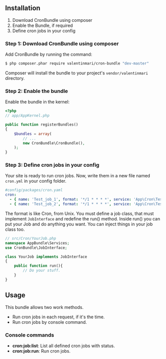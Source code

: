 ## Installation

1. Download CronBundle using composer
2. Enable the Bundle, if required
3. Define cron jobs in your config

### Step 1: Download CronBundle using composer

Add CronBundle by running the command:

``` bash
$ php composer.phar require valentinmari/cron-bundle "dev-master"
```

Composer will install the bundle to your project's `vendor/valentinmari` directory.

### Step 2: Enable the bundle

Enable the bundle in the kernel:

``` php
<?php
// app/AppKernel.php

public function registerBundles()
{
    $bundles = array(
        // ...
        new CronBundle\CronBundle(),
    );
}
```

### Step 3: Define cron jobs in your config

Your site is ready to run cron jobs. Now, write them in a new file named 
`cron.yml` in your config folder.

```yaml
#config/packages/cron.yaml
cron:
  - { name: 'Test_job_1', format: '*/1 * * * *', service: 'App\Cron\TestJob1' }
  - { name: 'Test_job_2', format: '*/1 * * * *', service: 'App\Cron\TestJob2' }
```

The format is like Cron, from Unix. You must define a job class, that must
implement `JobInterface` and redefine the run() method.
Inside run() you can put your Job and do anything you want. You can inject things
in your job class too.

```php
// src/Cron/YourJob.php
namespace AppBundle\Services;
use CronBundle\JobInterface;

class YourJob implements JobInterface
{
    public function run(){
        // Do your stuff.
    }
}
```

## Usage

This bundle allows two work methods.

- Run cron jobs in each request, if it's the time.
- Run cron jobs by console command.

### Console commands
- **cron:job:list**: List all defined cron jobs with status.
- **cron:job:run**: Run cron jobs.
